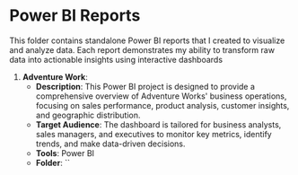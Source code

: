 # Power BI Reports

This folder contains standalone Power BI reports that I created to visualize and analyze data. Each report demonstrates my ability to transform raw data into actionable insights using interactive dashboards

1. **Adventure Work**:
   - **Description**: This Power BI project is designed to provide a comprehensive overview of Adventure Works' business operations, focusing on sales performance, product analysis,   customer insights, and geographic distribution.
   - **Target Audience**: The dashboard is tailored for business analysts, sales managers, and executives to monitor key metrics, identify trends, and make data-driven decisions. 
   - **Tools**: Power BI
   - **Folder**: ``
